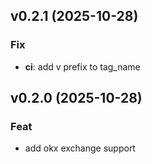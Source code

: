 ## v0.2.1 (2025-10-28)

### Fix

- **ci**: add v prefix to tag_name

## v0.2.0 (2025-10-28)

### Feat

- add okx exchange support
